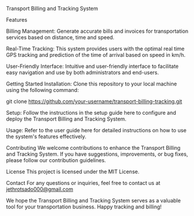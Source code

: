 Transport Billing and Tracking System

Features

Billing Management: Generate accurate bills and invoices for transportation services based on distance, time and speed.

Real-Time Tracking: This system provides users with the optimal real time GPS tracking and prediction of the time of arrival based on speed in km/h. 

User-Friendly Interface: Intuitive and user-friendly interface to facilitate easy navigation and use by both administrators and end-users.

Getting Started
Installation: Clone this repository to your local machine using the following command:


git clone https://github.com/your-username/transport-billing-tracking.git

Setup: Follow the instructions in the setup guide here to configure and deploy the Transport Billing and Tracking System.

Usage: Refer to the user guide here for detailed instructions on how to use the system's features effectively.

Contributing
We welcome contributions to enhance the Transport Billing and Tracking System. If you have suggestions, improvements, or bug fixes, please follow our contribution guidelines.

License
This project is licensed under the MIT License.

Contact
For any questions or inquiries, feel free to contact us at jethrotsado000@gmail.com

We hope the Transport Billing and Tracking System serves as a valuable tool for your transportation business. Happy tracking and billing!
